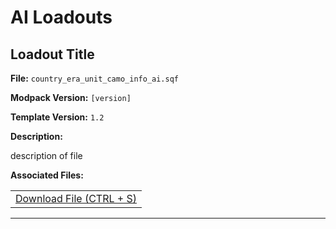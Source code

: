 # AI Loadouts

## Loadout Title
**File:** `country_era_unit_camo_info_ai.sqf`

**Modpack Version:** `[version]`

**Template Version:** `1.2`

**Description:**
<!-- Description -->
description of file

<!-- File Meta Data e.g. **Country:** Russia -->


**Associated Files:**
<!-- List of templates associated with this e.g. garage and logistics templates -->

<table>
  <tr>
    <td><a download href="url">Download File (CTRL + S)</a></td>
  </tr>
</table>

---